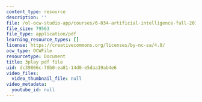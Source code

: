 ```yaml
---
content_type: resource
description: ''
file: /ol-ocw-studio-app/courses/6-034-artificial-intelligence-fall-2010/dc39866c70b0ea8114d0e5daa19ab4e6_ZZmzMJB-tow.pdf
file_size: 79563
file_type: application/pdf
learning_resource_types: []
license: https://creativecommons.org/licenses/by-nc-sa/4.0/
ocw_type: OCWFile
resourcetype: Document
title: 3play pdf file
uid: dc39866c-70b0-ea81-14d0-e5daa19ab4e6
video_files:
  video_thumbnail_file: null
video_metadata:
  youtube_id: null
---
```

